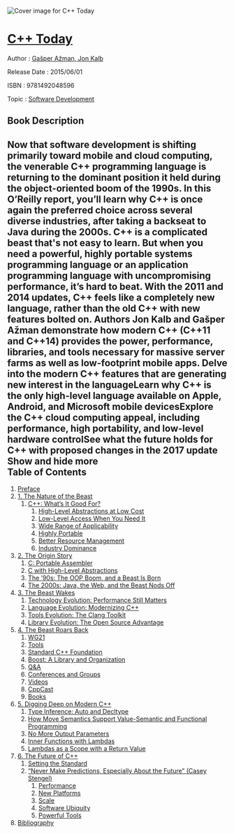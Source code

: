 ![Cover image for C++ Today](https://imgdetail.ebookreading.net/cover/cover/software_development/EB9781492048596.jpg)

[C++ Today](https://ebookreading.net/view/book/C%2B%2B+Today-EB9781492048596_1.html "C++ Today")
====================================================================================================================

Author : [Gašper Ažman](https://ebookreading.net/search/author/Ga%C5%A1per+A%C5%BEman),[ Jon Kalb](https://ebookreading.net/search/author/+Jon+Kalb)

Release Date : 2015/06/01

ISBN : 9781492048596

Topic : [Software Development](https://ebookreading.net/search/category/software-development)

Book Description
-----------------

 Now that software development is shifting primarily toward mobile and cloud computing, the venerable C++ programming language is returning to the dominant position it held during the object-oriented boom of the 1990s. In this O’Reilly report, you’ll learn why C++ is once again the preferred choice across several diverse industries, after taking a backseat to Java during the 2000s.
C++ is a complicated beast that's not easy to learn. But when you need a powerful, highly portable systems programming language or an application programming language with uncompromising performance, it’s hard to beat. With the 2011 and 2014 updates, C++ feels like a completely new language, rather than the old C++ with new features bolted on.
Authors Jon Kalb and Gašper Ažman demonstrate how modern C++ (C++11 and C++14) provides the power, performance, libraries, and tools necessary for massive server farms as well as low-footprint mobile apps.
Delve into the modern C++ features that are generating new interest in the languageLearn why C++ is the only high-level language available on Apple, Android, and Microsoft mobile devicesExplore the C++ cloud computing appeal, including performance, high portability, and low-level hardware controlSee what the future holds for C++ with proposed changes in the 2017 update        Show and hide more                
Table of Contents
-----------------

1. [Preface](https://ebookreading.net/view/book/C%2B%2B+Today-EB9781492048596_4.html#idm140400016997328)
1. [1. The Nature of the Beast](https://ebookreading.net/view/book/C%2B%2B+Today-EB9781492048596_5.html#idm140400016994752)
    1. [C​+​+: What’s It Good For?](https://ebookreading.net/view/book/C%2B%2B+Today-EB9781492048596_5.html#idm140400015577552)
        1. [High-Level Abstractions at Low Cost](https://ebookreading.net/view/book/C%2B%2B+Today-EB9781492048596_5.html#idm140400017038592)
        1. [Low-Level Access When You Need It](https://ebookreading.net/view/book/C%2B%2B+Today-EB9781492048596_5.html#idm140400017037840)
        1. [Wide Range of Applicability](https://ebookreading.net/view/book/C%2B%2B+Today-EB9781492048596_5.html#idm140400017189440)
        1. [Highly Portable](https://ebookreading.net/view/book/C%2B%2B+Today-EB9781492048596_5.html#idm140400016911456)
        1. [Better Resource Management](https://ebookreading.net/view/book/C%2B%2B+Today-EB9781492048596_5.html#idm140400016297168)
        1. [Industry Dominance](https://ebookreading.net/view/book/C%2B%2B+Today-EB9781492048596_5.html#idm140400016916656)
1. [2. The Origin Story](https://ebookreading.net/view/book/C%2B%2B+Today-EB9781492048596_6.html#idm140400016275344)
    1. [C: Portable Assembler](https://ebookreading.net/view/book/C%2B%2B+Today-EB9781492048596_6.html#idm140400016271360)
    1. [C with High-Level Abstractions](https://ebookreading.net/view/book/C%2B%2B+Today-EB9781492048596_6.html#idm140400016896592)
    1. [The ’90s: The OOP Boom, and a Beast Is Born](https://ebookreading.net/view/book/C%2B%2B+Today-EB9781492048596_6.html#idm140400016890896)
    1. [The 2000s: Java, the Web, and the Beast Nods Off](https://ebookreading.net/view/book/C%2B%2B+Today-EB9781492048596_6.html#idm140400016890272)
1. [3. The Beast Wakes](https://ebookreading.net/view/book/C%2B%2B+Today-EB9781492048596_7.html#idm140400017128576)
    1. [Technology Evolution: Performance Still Matters](https://ebookreading.net/view/book/C%2B%2B+Today-EB9781492048596_7.html#idm140400017102384)
    1. [Language Evolution: Modernizing C​+​+](https://ebookreading.net/view/book/C%2B%2B+Today-EB9781492048596_7.html#idm140400017101824)
    1. [Tools Evolution: The Clang Toolkit](https://ebookreading.net/view/book/C%2B%2B+Today-EB9781492048596_7.html#idm140400016422224)
    1. [Library Evolution: The Open Source Advantage](https://ebookreading.net/view/book/C%2B%2B+Today-EB9781492048596_7.html#idm140400016398512)
1. [4. The Beast Roars Back](https://ebookreading.net/view/book/C%2B%2B+Today-EB9781492048596_8.html#idm140400016373936)
    1. [WG21](https://ebookreading.net/view/book/C%2B%2B+Today-EB9781492048596_8.html#idm140400016362672)
    1. [Tools](https://ebookreading.net/view/book/C%2B%2B+Today-EB9781492048596_8.html#idm140400016362112)
    1. [Standard C​+​+ Foundation](https://ebookreading.net/view/book/C%2B%2B+Today-EB9781492048596_8.html#idm140400016328688)
    1. [Boost: A Library and Organization](https://ebookreading.net/view/book/C%2B%2B+Today-EB9781492048596_8.html#idm140400016876832)
    1. [Q&amp;A](https://ebookreading.net/view/book/C%2B%2B+Today-EB9781492048596_8.html#idm140400016862352)
    1. [Conferences and Groups](https://ebookreading.net/view/book/C%2B%2B+Today-EB9781492048596_8.html#idm140400016861856)
    1. [Videos](https://ebookreading.net/view/book/C%2B%2B+Today-EB9781492048596_8.html#idm140400016835952)
    1. [CppCast](https://ebookreading.net/view/book/C%2B%2B+Today-EB9781492048596_8.html#idm140400016790768)
    1. [Books](https://ebookreading.net/view/book/C%2B%2B+Today-EB9781492048596_8.html#idm140400016786000)
1. [5. Digging Deep on Modern C​+​+](https://ebookreading.net/view/book/C%2B%2B+Today-EB9781492048596_9.html#dig_deep_modern)
    1. [Type Inference: Auto and Decltype](https://ebookreading.net/view/book/C%2B%2B+Today-EB9781492048596_9.html#idm140400016758432)
    1. [How Move Semantics Support Value-Semantic and Functional Programming](https://ebookreading.net/view/book/C%2B%2B+Today-EB9781492048596_9.html#idm140400016757808)
    1. [No More Output Parameters](https://ebookreading.net/view/book/C%2B%2B+Today-EB9781492048596_9.html#idm140400012433200)
    1. [Inner Functions with Lambdas](https://ebookreading.net/view/book/C%2B%2B+Today-EB9781492048596_9.html#idm140400012305568)
    1. [Lambdas as a Scope with a Return Value](https://ebookreading.net/view/book/C%2B%2B+Today-EB9781492048596_9.html#idm140400011935728)
1. [6. The Future of C​+​+](https://ebookreading.net/view/book/C%2B%2B+Today-EB9781492048596_10.html#future_of)
    1. [Setting the Standard](https://ebookreading.net/view/book/C%2B%2B+Today-EB9781492048596_10.html#idm140400011192144)
    1. [“Never Make Predictions, Especially About the Future” (Casey Stengel)](https://ebookreading.net/view/book/C%2B%2B+Today-EB9781492048596_10.html#idm140400011191520)
        1. [Performance](https://ebookreading.net/view/book/C%2B%2B+Today-EB9781492048596_10.html#idm140400011664320)
        1. [New Platforms](https://ebookreading.net/view/book/C%2B%2B+Today-EB9781492048596_10.html#idm140400011662384)
        1. [Scale](https://ebookreading.net/view/book/C%2B%2B+Today-EB9781492048596_10.html#idm140400011660480)
        1. [Software Ubiquity](https://ebookreading.net/view/book/C%2B%2B+Today-EB9781492048596_10.html#idm140400011658288)
        1. [Powerful Tools](https://ebookreading.net/view/book/C%2B%2B+Today-EB9781492048596_10.html#idm140400011655216)
1. [Bibliography](https://ebookreading.net/view/book/C%2B%2B+Today-EB9781492048596_11.html#bibliography)
